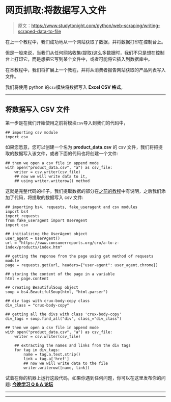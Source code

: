 # 网页抓取:将数据写入文件

> 原文：<https://www.studytonight.com/python/web-scraping/writing-scraped-data-to-file>

在上一个教程中，我们成功地从一个网站获取了数据，并将数据打印在控制台上。

但是一般来说，当我们从任何网站收集(提取)这么多数据时，我们不只是想在控制台上打印它，而是想把它写到某个文件中，或者可能将它插入到数据库中。

在本教程中，我们将扩展上一个教程，并将从消费者报告网站获取的产品列表写入文件。

我们将使用 python 的`csv`模块将数据写入 **Excel CSV 格式**。

* * *

## 将数据写入 CSV 文件

第一步是在我们开始使用之前将模块`csv`导入到我们的代码中，

```
## importing csv module
import csv 
```

如果您愿意，您可以创建一个名为 **product_data.csv** 的 csv 文件，我们将把提取的数据写入该文件，或者下面的代码也将创建一个文件:

```
## then we open a csv file in append mode
with open("product_data.csv", "a") as csv_file:
    writer = csv.writer(csv_file)
    ## now we will write data to it,
    ## using writer.writerow() method 
```

这就是完整代码的样子。我们提取数据的部分在[之前的教程](web-scraping-practical-example-1)中有说明，之后我们添加了代码，将提取的数据写入 csv 文件:

```
## importing bs4, requests, fake_useragent and csv modules
import bs4
import requests
from fake_useragent import UserAgent
import csv

## initializing the UserAgent object
user_agent = UserAgent()
url = "https://www.consumerreports.org/cro/a-to-z-index/products/index.htm"

## getting the reponse from the page using get method of requests module
page = requests.get(url, headers={"user-agent": user_agent.chrome})

## storing the content of the page in a variable
html = page.content

## creating BeautifulSoup object
soup = bs4.BeautifulSoup(html, "html.parser")

## div tags with crux-body-copy class
div_class = "crux-body-copy"

## getting all the divs with class 'crux-body-copy'
div_tags = soup.find_all("div", class_="div_class")

## then we open a csv file in append mode
with open("product_data.csv", "a") as csv_file:
    writer = csv.writer(csv_file)

    ## extracting the names and links from the div tags
    for tag in div_tags:
        name = tag.a.text.strip()
        link = tag.a['href']
        ## now we will write data to the file
        writer.writerow([name, link])
```

试着在你的机器上运行这段代码，如果你遇到任何问题，你可以在这里发布你的问题: [**今晚学习 Q & A 论坛**](/studyroom)

* * *

* * *